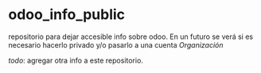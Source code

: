 # odoo_info_public
repositorio para dejar accesible info sobre odoo. En un futuro se verá si es necesario hacerlo privado y/o pasarlo a una cuenta *Organización*

*todo*: agregar otra info a este repositorio.
